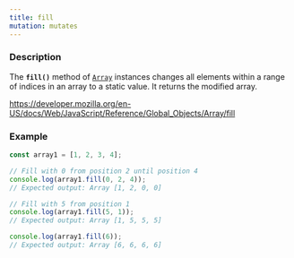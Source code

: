 ```yaml
---
title: fill
mutation: mutates
---
```


### Description

The <strong><code>fill()</code></strong> method of <a href="https://developer.mozilla.org/en-US/docs/Web/JavaScript/Reference/Global_Objects/Array"><code>Array</code></a> instances changes all elements within a range of indices in an array to a static value. It returns the modified array.

<a href="https://developer.mozilla.org/en-US/docs/Web/JavaScript/Reference/Global_Objects/Array/fill">https://developer.mozilla.org/en-US/docs/Web/JavaScript/Reference/Global_Objects/Array/fill</a>

### Example

```javascript
const array1 = [1, 2, 3, 4];

// Fill with 0 from position 2 until position 4
console.log(array1.fill(0, 2, 4));
// Expected output: Array [1, 2, 0, 0]

// Fill with 5 from position 1
console.log(array1.fill(5, 1));
// Expected output: Array [1, 5, 5, 5]

console.log(array1.fill(6));
// Expected output: Array [6, 6, 6, 6]
```
